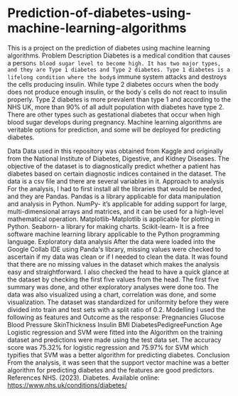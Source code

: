 # Prediction-of-diabetes-using-machine-learning-algorithms
This is a project on the prediction of diabetes using machine learning algorithms. 
Problem Description
Diabetes is a medical condition that causes a person`s blood sugar level to become high. It has two major types, and they are Type 1 diabetes and Type 2 diabetes. Type 1 diabetes is a lifelong condition where the body`s immune system attacks and destroys the cells producing insulin.  While type 2 diabetes occurs when the body does not produce enough insulin, or the body`s cells do not react to insulin properly. Type 2 diabetes is more prevalent than type 1 and according to the NHS UK, more than 90% of all adult population with diabetes have type 2. There are other types such as gestational diabetes that occur when high blood sugar develops during pregnancy. Machine learning algorithms are veritable options for prediction, and some will be deployed for predicting diabetes. 

Data
Data used in this repository was obtained from Kaggle and originally from the National Institute of Diabetes, Digestive, and Kidney Diseases. The objective of the dataset is to diagnostically predict whether a patient has diabetes based on certain diagnostic indices contained in the dataset. The data is a csv file and there are several variables in it. 
Approach to analysis
For the analysis, I had to first install all the libraries that would be needed, and they are Pandas. Pandas is a library applicable for data manipulation and analysis in Python.
NumPy- it’s applicable for adding support for large, multi-dimensional arrays and matrices, and it can be used for a high-level mathematical operation.
Matplotlib-Matplotlib is applicable for plotting in Python.
Seaborn- a library for making charts.
Scikit-learn- It is a free software machine learning library applicable to the Python programming language.
Exploratory data analysis
After the data were loaded into the Google Collab IDE using Panda's library, missing values were checked to ascertain if my data was clean or if I needed to clean the data. It was found that there are no missing values in the dataset which makes the analysis easy and straightforward. I also checked the head to have a quick glance at the dataset by checking the first five values from the head. The first five summary was done, and other exploratory analyses were done too. The data was also visualized using a chart, correlation was done, and some visualization. The dataset was standardized for uniformity before they were divided into train and test sets with a split ratio of 0.2. 
Modelling
I used the following as features and Outcome as the response:
Pregnancies
Glucose
Blood Pressure 
SkinThickness
Insulin
BMI
DiabetesPedigreeFunction
Age
Logistic regression and SVM were fitted into the Algorithm on the training dataset and predictions were made using the test data set. The accuracy score was 75.32% for logistic regression and 75.97% for SVM which typifies that SVM was a better algorithm for predicting diabetes. 
Conclusion
From the analysis, it was seen that the support vector machine was a better algorithm for predicting diabetes and the features are good predictors. 
References
NHS. (2023). Diabetes. Available online: https://www.nhs.uk/conditions/diabetes/

